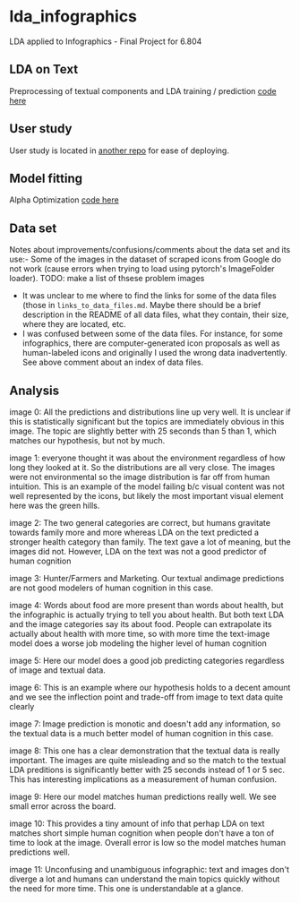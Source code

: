 # lda_infographics
LDA applied to Infographics - Final Project for 6.804

## LDA on Text
Preprocessing of textual components and LDA training / prediction [code here](https://github.com/meiaalsup/lda_infographics/blob/master/lda_text.ipynb)

## User study 
User study is located in [another repo](https://github.com/a-newman/cocosci-study) for ease of deploying.

## Model fitting
Alpha Optimization [code here](https://github.com/meiaalsup/lda_infographics/blob/master/calculate_optimal_alpha.py)


## Data set
Notes about improvements/confusions/comments about the data set and its use:- Some of the images in the dataset of scraped icons from Google do not work (cause errors when trying to load using pytorch's ImageFolder loader). TODO: make a list of thsese problem images 
- It was unclear to me where to find the links for some of the data files (those in `links_to_data_files.md`. Maybe there should be a brief description in the README of all data files, what they contain, their size, where they are located, etc. 
- I was confused between some of the data files. For instance, for some infographics, there are computer-generated icon proposals as well as human-labeled icons and originally I used the wrong data inadvertently. See above comment about an index of data files.



## Analysis
image 0: All the predictions and distributions line up very well. It is unclear if this is
statistically significant but the topics are immediately obvious in this image. The topic are
slightly better with 25 seconds than 5 than 1, which matches our hypothesis, but not by much.

image 1: everyone thought it was about the environment regardless of how long they looked at it. So
the distributions are all very close. The images were not environmental so the image distribution is
far off from human intuition. This is an example of the model failing b/c visual content was not
well represented by the icons, but likely the most important visual element here was the green
hills.

image 2: The two general categories are correct, but humans gravitate towards family more and more
whereas LDA on the text predicted a stronger health category than family. The text gave a lot of
meaning, but the images did not. However, LDA on the text was not a good predictor of human
cognition

image 3:  Hunter/Farmers and Marketing. Our textual andimage predictions are not good modelers of
human cognition in this case.

image 4: Words about food are more present than words about health, but the infographic is actually
trying to tell you about health. But both text LDA and the image categories say its about food.
People can extrapolate its actually about health with more time, so with more time the text-image
model does a worse job modeling the higher level of human cognition

image 5: Here our model does a good job predicting categories regardless of image and textual data.

image 6: This is an example where our hypothesis holds to a decent amount and we see the inflection
point and trade-off from image to text data quite clearly

image 7: Image prediction is monotic and doesn't add any information, so the textual data is a much
better model of human cognition in this case.

image 8: This one has a clear demonstration that the textual data is really important. The images
are quite misleading and so the match to the textual LDA preditions is significantly better with 25
seconds instead of 1 or 5 sec. This has interesting implications as a measurement of human
confusion.

image 9: Here our model matches human predictions really well. We see small error across the board.

image 10: This provides a tiny amount of info that perhap LDA on text matches short simple human
cognition when people don't have a ton of time to look at the image. Overall error is low so the
model matches human predictions well.

image 11: Unconfusing and unambiguous infographic: text and images don't diverge a lot and humans
can understand the main topics quickly without the need for more time. This one is understandable at a glance.
